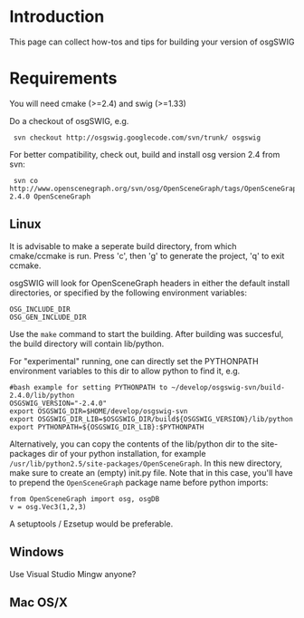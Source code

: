 # Introduction #
This page can collect how-tos and tips for building your version of osgSWIG

# Requirements #
You will need cmake (>=2.4) and swig (>=1.33)

Do a checkout of osgSWIG, e.g.
```
 svn checkout http://osgswig.googlecode.com/svn/trunk/ osgswig
```

For better compatibility, check out, build and install osg version 2.4 from svn:
```
 svn co http://www.openscenegraph.org/svn/osg/OpenSceneGraph/tags/OpenSceneGraph-2.4.0 OpenSceneGraph
```

## Linux ##

It is advisable to make a seperate build directory, from which cmake/ccmake is run. Press 'c', then 'g' to generate the project, 'q' to exit ccmake.

osgSWIG will look for OpenSceneGraph headers in either the default install directories, or specified by the following environment variables:
```
OSG_INCLUDE_DIR
OSG_GEN_INCLUDE_DIR
```


Use the `make` command to start the building. After building was succesful, the build directory will contain lib/python.

For "experimental" running, one can directly set the PYTHONPATH environment variables to this dir to allow python to find it, e.g.
```
#bash example for setting PYTHONPATH to ~/develop/osgswig-svn/build-2.4.0/lib/python
OSGSWIG_VERSION="-2.4.0"
export OSGSWIG_DIR=$HOME/develop/osgswig-svn
export OSGSWIG_DIR_LIB=$OSGSWIG_DIR/build${OSGSWIG_VERSION}/lib/python
export PYTHONPATH=${OSGSWIG_DIR_LIB}:$PYTHONPATH
```

Alternatively, you can copy the contents of the lib/python dir to the site-packages dir of your python installation, for example ` /usr/lib/python2.5/site-packages/OpenSceneGraph`. In this new directory, make sure to create an (empty) init.py file. Note that in this case, you'll have to prepend the `OpenSceneGraph` package name before python imports:
```
from OpenSceneGraph import osg, osgDB
v = osg.Vec3(1,2,3)
```

A setuptools / Ezsetup would be preferable.

## Windows ##
Use Visual Studio
Mingw anyone?

## Mac OS/X ##